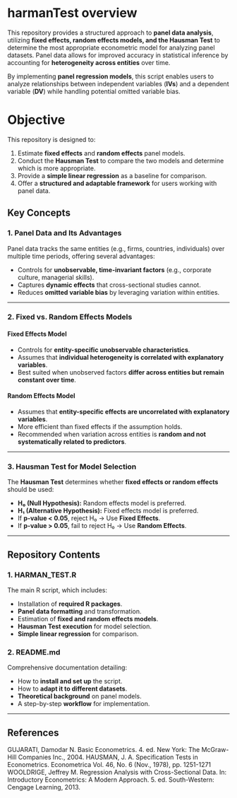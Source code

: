 # harmanTest overview
This repository provides a structured approach to **panel data analysis**, utilizing **fixed effects, random effects models, and the Hausman Test** to determine the most appropriate econometric model for analyzing panel datasets. Panel data allows for improved accuracy in statistical inference by accounting for **heterogeneity across entities** over time.

By implementing **panel regression models**, this script enables users to analyze relationships between independent variables (**IVs**) and a dependent variable (**DV**) while handling potential omitted variable bias.


# Objective
This repository is designed to:
1. Estimate **fixed effects** and **random effects** panel models.
2. Conduct the **Hausman Test** to compare the two models and determine which is more appropriate.
3. Provide a **simple linear regression** as a baseline for comparison.
4. Offer a **structured and adaptable framework** for users working with panel data.

## Key Concepts

### **1. Panel Data and Its Advantages**
Panel data tracks the same entities (e.g., firms, countries, individuals) over multiple time periods, offering several advantages:
- Controls for **unobservable, time-invariant factors** (e.g., corporate culture, managerial skills).
- Captures **dynamic effects** that cross-sectional studies cannot.
- Reduces **omitted variable bias** by leveraging variation within entities.

---

### **2. Fixed vs. Random Effects Models**
#### **Fixed Effects Model**
- Controls for **entity-specific unobservable characteristics**.
- Assumes that **individual heterogeneity is correlated with explanatory variables**.
- Best suited when unobserved factors **differ across entities but remain constant over time**.

#### **Random Effects Model**
- Assumes that **entity-specific effects are uncorrelated with explanatory variables**.
- More efficient than fixed effects if the assumption holds.
- Recommended when variation across entities is **random and not systematically related to predictors**.

---

### **3. Hausman Test for Model Selection**
The **Hausman Test** determines whether **fixed effects or random effects** should be used:
- **H₀ (Null Hypothesis):** Random effects model is preferred.
- **H₁ (Alternative Hypothesis):** Fixed effects model is preferred.
- If **p-value < 0.05**, reject H₀ → Use **Fixed Effects**.
- If **p-value > 0.05**, fail to reject H₀ → Use **Random Effects**.

---

## Repository Contents

### 1. HARMAN_TEST.R
The main R script, which includes:
- Installation of **required R packages**.
- **Panel data formatting** and transformation.
- Estimation of **fixed and random effects models**.
- **Hausman Test execution** for model selection.
- **Simple linear regression** for comparison.

### 2. README.md
Comprehensive documentation detailing:
- How to **install and set up** the script.
- How to **adapt it to different datasets**.
- **Theoretical background** on panel models.
- A step-by-step **workflow** for implementation.

---
## References
GUJARATI, Damodar N. Basic Econometrics. 4. ed. New York: The McGraw-Hill Companies Inc., 2004.
HAUSMAN, J. A. Specification Tests in Econometrics. Econometrica Vol. 46, No. 6 (Nov., 1978), pp. 1251-1271 WOOLDRIGE, Jeffrey M. Regression Analysis with Cross-Sectional Data. In: Introductory Econometrics: A Modern Approach. 5. ed. South-Western: Cengage Learning, 2013.
